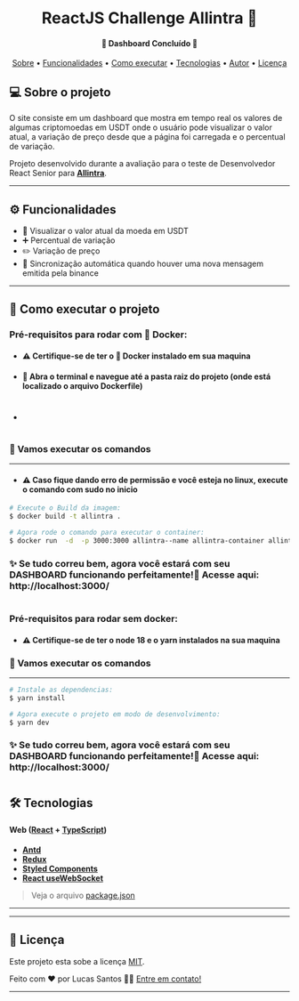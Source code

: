 </p>
<h1 align="center">
	ReactJS Challenge Allintra 📶
</h1>

<!-- ![alt text](src/shared/assets/screenshots/SCHT1.jpg)
![alt text](src/shared/assets/screenshots/SCHT2.jpg)
![alt text](src/shared/assets/screenshots/SCHT3.jpg)
![alt text](src/shared/assets/screenshots/SCHT4.jpg) -->

<h4 align="center"> 
🧾 Dashboard  Concluído 🚀 
</h4>

<p align="center">
 <a href="#-sobre-o-projeto">Sobre</a> •
 <a href="#-funcionalidades">Funcionalidades</a> •
 <a href="#-como-executar-o-projeto">Como executar</a> • 
 <a href="#-tecnologias">Tecnologias</a> • 
 <a href="#-autor">Autor</a> • 
 <a href="#user-content--licença">Licença</a>
</p>


## 💻 Sobre o projeto

 O site consiste em um dashboard que mostra em tempo real os valores de algumas criptomoedas em USDT onde o usuário pode visualizar o valor atual, a variação de preço desde que a página foi carregada e o percentual de variação.

Projeto desenvolvido durante a avaliação para o teste de Desenvolvedor React Senior para  **[Allintra](https://ant.design/)**.

---

## ⚙️ Funcionalidades

- 👀 Visualizar o valor atual da moeda em USDT 
- ➕ Percentual de variação
- ✏️ Variação de preço
- 🔄 Sincronização automática quando houver uma nova mensagem emitida pela binance
---

## 🚀 Como executar o projeto

### Pré-requisitos para rodar com 🐳 **Docker**:
  - #### ⚠️ Certifique-se de ter o  🐳 **Docker** instalado em sua maquina
  - #### 📂 Abra o terminal e navegue até a pasta raiz do projeto (onde está localizado o arquivo Dockerfile) 
  
  - #

  ### 🎲 Vamos executar os comandos
---
  
  - #### ⚠️ Caso fique dando erro de permissão e você esteja no linux, execute o comando com sudo no inicio
```sh
# Execute o Build da imagem:
$ docker build -t allintra .  
```

```sh
# Agora rode o comando para executar o container:
$ docker run  -d  -p 3000:3000 allintra--name allintra-container allintra
```
### ✨ Se tudo correu bem, agora você estará com seu **DASHBOARD** funcionando perfeitamente!🎉 Acesse aqui: http://localhost:3000/

#

### Pré-requisitos para rodar sem docker:
  - #### ⚠️ Certifique-se de ter o **node 18**  e o **yarn** instalados na sua maquina 

  ### 🎲 Vamos executar os comandos
---
  

```sh
# Instale as dependencias:
$ yarn install
```
```sh
# Agora execute o projeto em modo de desenvolvimento:
$ yarn dev
```
### ✨ Se tudo correu bem, agora você estará com seu **DASHBOARD** funcionando perfeitamente!🎉 Acesse aqui: http://localhost:3000/

#


## 🛠 Tecnologias

#### **Web**  ([React](https://react.dev/)  +  [TypeScript](https://www.typescriptlang.org/))

-   **[Antd](https://ant.design/)**
-   **[Redux](https://redux.js.org/introduction/getting-started)**
-   **[Styled Components](https://www.styled-components.com)**
-   **[React useWebSocket](https://github.com/robtaussig/react-use-websocket#readme)**

> Veja o arquivo  [package.json](https://)

---

---

## 📝 Licença

Este projeto esta sobe a licença [MIT](./LICENSE).

Feito com ❤️ por Lucas Santos 👋🏽 [Entre em contato!](https://www.linkedin.com/in/lucas-santos-758084112)

---
